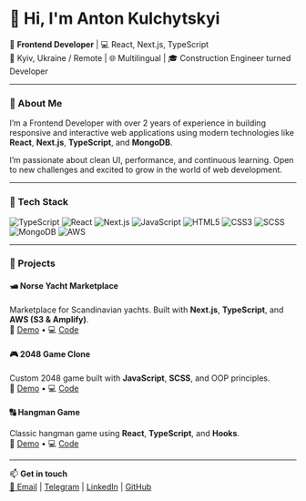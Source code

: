 # 👋 Hi, I'm Anton Kulchytskyi

🎯 **Frontend Developer** | 💻 React, Next.js, TypeScript  
📍 Kyiv, Ukraine / Remote | 🌐 Multilingual | 🎓 Construction Engineer turned Developer

---

### 🧠 About Me

I’m a Frontend Developer with over 2 years of experience in building responsive and interactive web applications using modern technologies like **React**, **Next.js**, **TypeScript**, and **MongoDB**.

I’m passionate about clean UI, performance, and continuous learning. Open to new challenges and excited to grow in the world of web development.

---

### 🔧 Tech Stack

![TypeScript](https://img.shields.io/badge/-TypeScript-3178c6?logo=typescript&logoColor=fff)
![React](https://img.shields.io/badge/-React-61dafb?logo=react&logoColor=000)
![Next.js](https://img.shields.io/badge/-Next.js-000000?logo=next.js)
![JavaScript](https://img.shields.io/badge/-JavaScript-f7df1e?logo=javascript&logoColor=000)
![HTML5](https://img.shields.io/badge/-HTML5-e34f26?logo=html5&logoColor=fff)
![CSS3](https://img.shields.io/badge/-CSS3-1572b6?logo=css3&logoColor=fff)
![SCSS](https://img.shields.io/badge/-SCSS-c6538c?logo=sass&logoColor=fff)
![MongoDB](https://img.shields.io/badge/-MongoDB-47a248?logo=mongodb&logoColor=fff)
![AWS](https://img.shields.io/badge/-AWS-232f3e?logo=amazonaws)

---

### 🚀 Projects

#### 🛥 Norse Yacht Marketplace  
Marketplace for Scandinavian yachts. Built with **Next.js**, **TypeScript**, and **AWS (S3 & Amplify)**.  
🔗 [Demo](https://norseyacht.com/) • 💻 [Code](https://github.com/finedefinition/nyc-frontend)

#### 🎮 2048 Game Clone  
Custom 2048 game built with **JavaScript**, **SCSS**, and OOP principles.  
🔗 [Demo]([#](https://anton-kulchytskyi.github.io/2048-clone/)) • 💻 [Code]([#](https://github.com/anton-kulchytskyi/2048-clone))

#### 🔠 Hangman Game  
Classic hangman game using **React**, **TypeScript**, and **Hooks**.  
🔗 [Demo]([#](https://anton-kulchytskyi.github.io/hangman-react-ts/)) • 💻 [Code]([#](https://github.com/anton-kulchytskyi/hangman-react-ts))

---

📫 **Get in touch**  
[📧 Email](mailto:antek1809@gmail.com) | [Telegram](https://t.me/anton_kulchytskyi) | [LinkedIn](https://www.linkedin.com/in/anton-kulchytskyi/) | [GitHub](https://github.com/anton-kulchytskyi)

